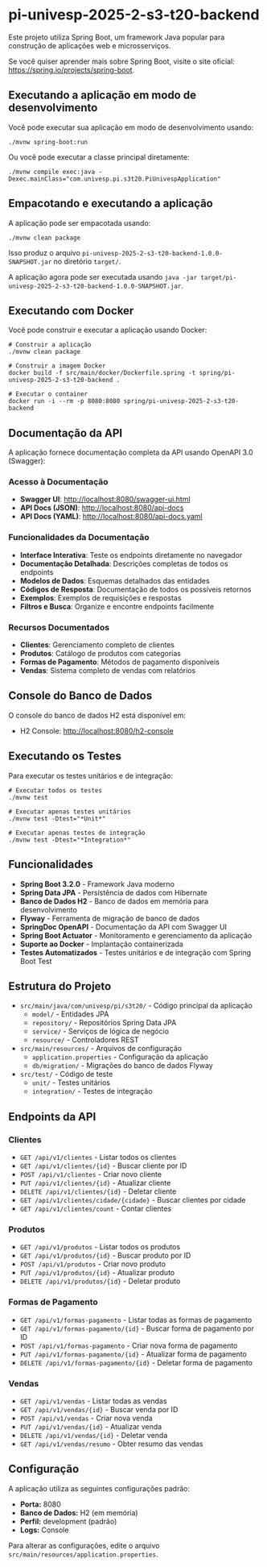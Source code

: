 # pi-univesp-2025-2-s3-t20-backend

Este projeto utiliza Spring Boot, um framework Java popular para construção de aplicações web e microsserviços.

Se você quiser aprender mais sobre Spring Boot, visite o site oficial: <https://spring.io/projects/spring-boot>.

## Executando a aplicação em modo de desenvolvimento

Você pode executar sua aplicação em modo de desenvolvimento usando:

```shell script
./mvnw spring-boot:run
```

Ou você pode executar a classe principal diretamente:

```shell script
./mvnw compile exec:java -Dexec.mainClass="com.univesp.pi.s3t20.PiUnivespApplication"
```

## Empacotando e executando a aplicação

A aplicação pode ser empacotada usando:

```shell script
./mvnw clean package
```

Isso produz o arquivo `pi-univesp-2025-2-s3-t20-backend-1.0.0-SNAPSHOT.jar` no diretório `target/`.

A aplicação agora pode ser executada usando `java -jar target/pi-univesp-2025-2-s3-t20-backend-1.0.0-SNAPSHOT.jar`.

## Executando com Docker

Você pode construir e executar a aplicação usando Docker:

```shell script
# Construir a aplicação
./mvnw clean package

# Construir a imagem Docker
docker build -f src/main/docker/Dockerfile.spring -t spring/pi-univesp-2025-2-s3-t20-backend .

# Executar o container
docker run -i --rm -p 8080:8080 spring/pi-univesp-2025-2-s3-t20-backend
```

## Documentação da API

A aplicação fornece documentação completa da API usando OpenAPI 3.0 (Swagger):

### Acesso à Documentação
- **Swagger UI**: <http://localhost:8080/swagger-ui.html>
- **API Docs (JSON)**: <http://localhost:8080/api-docs>
- **API Docs (YAML)**: <http://localhost:8080/api-docs.yaml>

### Funcionalidades da Documentação
- **Interface Interativa**: Teste os endpoints diretamente no navegador
- **Documentação Detalhada**: Descrições completas de todos os endpoints
- **Modelos de Dados**: Esquemas detalhados das entidades
- **Códigos de Resposta**: Documentação de todos os possíveis retornos
- **Exemplos**: Exemplos de requisições e respostas
- **Filtros e Busca**: Organize e encontre endpoints facilmente

### Recursos Documentados
- **Clientes**: Gerenciamento completo de clientes
- **Produtos**: Catálogo de produtos com categorias
- **Formas de Pagamento**: Métodos de pagamento disponíveis
- **Vendas**: Sistema completo de vendas com relatórios

## Console do Banco de Dados

O console do banco de dados H2 está disponível em:
- H2 Console: <http://localhost:8080/h2-console>

## Executando os Testes

Para executar os testes unitários e de integração:

```shell script
# Executar todos os testes
./mvnw test

# Executar apenas testes unitários
./mvnw test -Dtest="*Unit*"

# Executar apenas testes de integração
./mvnw test -Dtest="*Integration*"
```

## Funcionalidades

- **Spring Boot 3.2.0** - Framework Java moderno
- **Spring Data JPA** - Persistência de dados com Hibernate
- **Banco de Dados H2** - Banco de dados em memória para desenvolvimento
- **Flyway** - Ferramenta de migração de banco de dados
- **SpringDoc OpenAPI** - Documentação da API com Swagger UI
- **Spring Boot Actuator** - Monitoramento e gerenciamento da aplicação
- **Suporte ao Docker** - Implantação containerizada
- **Testes Automatizados** - Testes unitários e de integração com Spring Boot Test

## Estrutura do Projeto

- `src/main/java/com/univesp/pi/s3t20/` - Código principal da aplicação
  - `model/` - Entidades JPA
  - `repository/` - Repositórios Spring Data JPA
  - `service/` - Serviços de lógica de negócio
  - `resource/` - Controladores REST
- `src/main/resources/` - Arquivos de configuração
  - `application.properties` - Configuração da aplicação
  - `db/migration/` - Migrações do banco de dados Flyway
- `src/test/` - Código de teste
  - `unit/` - Testes unitários
  - `integration/` - Testes de integração

## Endpoints da API

### Clientes
- `GET /api/v1/clientes` - Listar todos os clientes
- `GET /api/v1/clientes/{id}` - Buscar cliente por ID
- `POST /api/v1/clientes` - Criar novo cliente
- `PUT /api/v1/clientes/{id}` - Atualizar cliente
- `DELETE /api/v1/clientes/{id}` - Deletar cliente
- `GET /api/v1/clientes/cidade/{cidade}` - Buscar clientes por cidade
- `GET /api/v1/clientes/count` - Contar clientes

### Produtos
- `GET /api/v1/produtos` - Listar todos os produtos
- `GET /api/v1/produtos/{id}` - Buscar produto por ID
- `POST /api/v1/produtos` - Criar novo produto
- `PUT /api/v1/produtos/{id}` - Atualizar produto
- `DELETE /api/v1/produtos/{id}` - Deletar produto

### Formas de Pagamento
- `GET /api/v1/formas-pagamento` - Listar todas as formas de pagamento
- `GET /api/v1/formas-pagamento/{id}` - Buscar forma de pagamento por ID
- `POST /api/v1/formas-pagamento` - Criar nova forma de pagamento
- `PUT /api/v1/formas-pagamento/{id}` - Atualizar forma de pagamento
- `DELETE /api/v1/formas-pagamento/{id}` - Deletar forma de pagamento

### Vendas
- `GET /api/v1/vendas` - Listar todas as vendas
- `GET /api/v1/vendas/{id}` - Buscar venda por ID
- `POST /api/v1/vendas` - Criar nova venda
- `PUT /api/v1/vendas/{id}` - Atualizar venda
- `DELETE /api/v1/vendas/{id}` - Deletar venda
- `GET /api/v1/vendas/resumo` - Obter resumo das vendas

## Configuração

A aplicação utiliza as seguintes configurações padrão:

- **Porta:** 8080
- **Banco de Dados:** H2 (em memória)
- **Perfil:** development (padrão)
- **Logs:** Console

Para alterar as configurações, edite o arquivo `src/main/resources/application.properties`.
